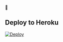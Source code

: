 
📝
## Deploy to Heroku

[![Deploy](https://www.herokucdn.com/deploy/button.svg)](https://heroku.com/deploy?template=https://github.com/Pulsar8806/Se)
